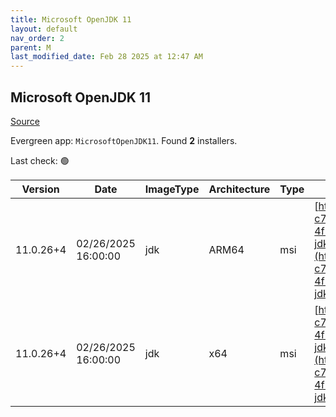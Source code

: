 ```yaml
---
title: Microsoft OpenJDK 11
layout: default
nav_order: 2
parent: M
last_modified_date: Feb 28 2025 at 12:47 AM
---
```


## Microsoft OpenJDK 11

[Source](https://www.microsoft.com/openjdk)

Evergreen app: `MicrosoftOpenJDK11`. Found **2** installers.

Last check: 🟢

| Version   | Date                | ImageType | Architecture | Type | URI                                                                                                                                                                                                                                                                                                                                                |
| --------- | ------------------- | --------- | ------------ | ---- | -------------------------------------------------------------------------------------------------------------------------------------------------------------------------------------------------------------------------------------------------------------------------------------------------------------------------------------------------- |
| 11.0.26+4 | 02/26/2025 16:00:00 | jdk       | ARM64        | msi  | [https://download.visualstudio.microsoft.com/download/pr/dbcd9dc8-c73b-438c-b0f8-4f28f321d80e/580fcd470e1c3a46923600e92fd276a8/microsoft-jdk-11.0.26-windows-aarch64.msi](https://download.visualstudio.microsoft.com/download/pr/dbcd9dc8-c73b-438c-b0f8-4f28f321d80e/580fcd470e1c3a46923600e92fd276a8/microsoft-jdk-11.0.26-windows-aarch64.msi) |
| 11.0.26+4 | 02/26/2025 16:00:00 | jdk       | x64          | msi  | [https://download.visualstudio.microsoft.com/download/pr/dbcd9dc8-c73b-438c-b0f8-4f28f321d80e/69b9fe8a8cabf2380d305f591deeb0ab/microsoft-jdk-11.0.26-windows-x64.msi](https://download.visualstudio.microsoft.com/download/pr/dbcd9dc8-c73b-438c-b0f8-4f28f321d80e/69b9fe8a8cabf2380d305f591deeb0ab/microsoft-jdk-11.0.26-windows-x64.msi)         |
